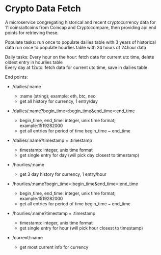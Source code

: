 # Crypto Data Fetch 

A microservice congregating historical and recent cryptocurrency data for 11 coins/altcoins from Coincap and Cryptocompare, then providing api end points for retrieving these. 

Populate tasks: 
run once to populate dailies table with 3 years of historical data
run once to populate hourlies table with 24 hours of 24hour data 

Daily tasks:
Every hour on the hour: fetch data for current utc time, delete oldest entry in hourlies table  
Every day at 12utc: fetch data for current utc time, save in dailies table 


End points: 

* /dailies/:name   
    * :name (string); example: eth, btc, neo
    * get all history for currency, 1 entry/day
* /dailies/:name?begin_time=:begin_time&end_time=:end_time
    * begin_time, end_time: integer, unix time format; example:1519282000
    * get all entries for period of time begin_time ~ end_time
* /dailies/:name?timestamp = :timestamp 
    * timestamp: integer, unix time format
    * get single entry for day (will pick day closest to timestamp)

* /hourlies/:name
    * get 3 day history for currency, 1 entry/hour
* /hourlies/:name?begin_time=:begin_time&end_time=:end_time
    * begin_time, end_time: integer, unix time format; example:1519282000
    * get all entries for period of time begin_time ~ end_time 
* /hourlies/:name?timestamp = :timestamp 
    * timestamp: integer, unix time format
    * get single entry for hour (will pick hour closest to timestamp)

* /current/:name
    * get most current info for currency
